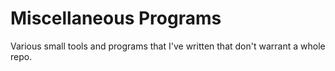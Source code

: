 # Miscellaneous Programs
Various small tools and programs that I've written that don't warrant a whole repo.

